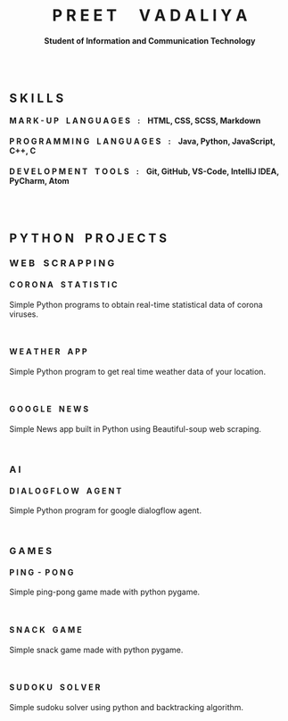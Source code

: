 <h1 align = "center">P R E E T &nbsp;&nbsp;&nbsp;&nbsp; V A D A L I Y A</h1>
<h4 align = "center">Student of Information and Communication Technology</h4>

<br>
<br>

## S K I L L S
#### M A R K - U P &nbsp;&nbsp; L A N G U A G E S &nbsp;&nbsp; : &nbsp;&nbsp; HTML, CSS, SCSS, Markdown
#### P R O G R A M M I N G &nbsp;&nbsp; L A N G U A G E S &nbsp;&nbsp; : &nbsp;&nbsp; Java, Python, JavaScript, C++, C
#### D E V E L O P M E N T &nbsp;&nbsp; T O O L S &nbsp;&nbsp; : &nbsp;&nbsp; Git, GitHub, VS-Code, IntelliJ IDEA, PyCharm, Atom

<br>
<br>

## P Y T H O N &nbsp;&nbsp; P R O J E C T S

### W E B &nbsp;&nbsp; S C R A P P I N G

#### C O R O N A &nbsp;&nbsp; S T A T I S T I C
Simple Python programs to obtain real-time statistical data of corona viruses.

<br>

#### W E A T H E R &nbsp;&nbsp; A P P
Simple Python program to get real time weather data of your location.

<br>

#### G O O G L E &nbsp;&nbsp; N E W S
Simple News app built in Python using Beautiful-soup web scraping.
   
<br>

### A I 

#### D I A L O G F L O W &nbsp;&nbsp; A G E N T
Simple Python program for google dialogflow agent.

<br>

### G A M E S

#### P I N G &nbsp;-&nbsp; P O N G
Simple ping-pong game made with python pygame.

<br>

#### S N A C K &nbsp;&nbsp; G A M E</h4>
Simple snack game made with python pygame.

<br>

#### S U D O K U &nbsp;&nbsp; S O L V E R</h4>
Simple sudoku solver using python and backtracking algorithm.